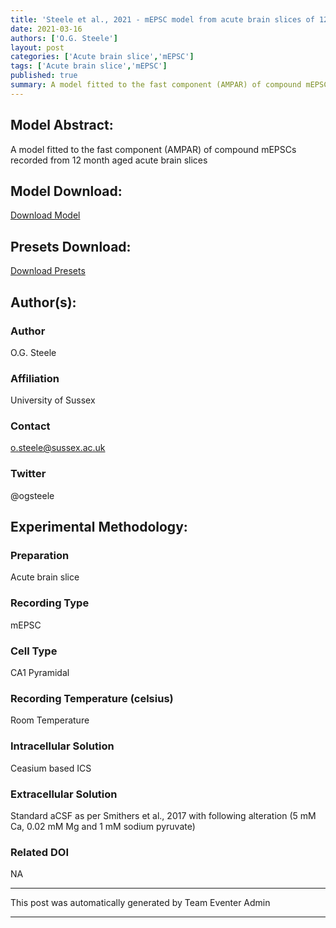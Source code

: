 ```yaml
---
title: 'Steele et al., 2021 - mEPSC model from acute brain slices of 12m aged mice'
date: 2021-03-16
authors: ['O.G. Steele']
layout: post
categories: ['Acute brain slice','mEPSC']
tags: ['Acute brain slice','mEPSC']
published: true
summary: A model fitted to the fast component (AMPAR) of compound mEPSCs recorded from 12 month aged acute brain slices
---
```

## Model Abstract:
A model fitted to the fast component (AMPAR) of compound mEPSCs recorded from 12 month aged acute brain slices
## Model Download:
[Download Model](
https://drive.google.com/open?id=1UHJVvoNlW8xGhuyjsL0O7IUwKA1A_Oed
)
## Presets Download:
[Download Presets](
https://drive.google.com/open?id=1beCNQM5FVC_8woEz0I5NZKLck7p1qFwy
)
## Author(s):
### Author
O.G. Steele
### Affiliation
University of Sussex
### Contact
o.steele@sussex.ac.uk
### Twitter
@ogsteele
## Experimental Methodology:
### Preparation
Acute brain slice
### Recording Type
mEPSC
### Cell Type
CA1 Pyramidal
### Recording Temperature (celsius)
Room Temperature
### Intracellular Solution
Ceasium based ICS
### Extracellular Solution
Standard aCSF as per Smithers et al., 2017 with following alteration (5 mM Ca, 0.02 mM Mg and 1 mM sodium pyruvate)
### Related DOI
NA
***
This post was automatically generated by
Team Eventer Admin
***
